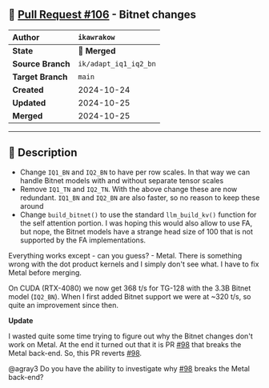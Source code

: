 ## 🔀 [Pull Request #106](https://github.com/ikawrakow/ik_llama.cpp/pull/106) - Bitnet changes

| **Author** | `ikawrakow` |
| :--- | :--- |
| **State** | 🔀 **Merged** |
| **Source Branch** | `ik/adapt_iq1_iq2_bn` |
| **Target Branch** | `main` |
| **Created** | 2024-10-24 |
| **Updated** | 2024-10-25 |
| **Merged** | 2024-10-25 |

---

## 📄 Description

* Change `IQ1_BN` and `IQ2_BN` to have per row scales. In that way we can handle Bitnet models with and without separate tensor scales
* Remove `IQ1_TN` and `IQ2_TN`. With the above change these are now redundant. `IQ1_BN` and `IQ2_BN` are also faster, so no reason to keep these around
* Change `build_bitnet()` to use the standard `llm_build_kv()` function for the self attention portion. I was hoping this would also allow to use FA, but nope, the Bitnet models have a strange head size of 100 that is not supported by the FA implementations.

Everything works except - can you guess? - Metal. There is something wrong with the dot product kernels and I simply don't see what. I have to fix Metal before merging.

On CUDA (RTX-4080) we now get 368 t/s for TG-128 with the 3.3B Bitnet model (`IQ2_BN`). When I first added Bitnet support we were at ~320 t/s, so quite an improvement since then. 

**Update**

I wasted quite some time trying to figure out why the Bitnet changes don't work on Metal. At the end it turned out that it is PR [#98](https://github.com/ikawrakow/ik_llama.cpp/issues/98) that breaks the Metal back-end. So, this PR reverts [#98](https://github.com/ikawrakow/ik_llama.cpp/issues/98).

@agray3 Do you have the ability to investigate why [#98](https://github.com/ikawrakow/ik_llama.cpp/issues/98) breaks the Metal back-end?